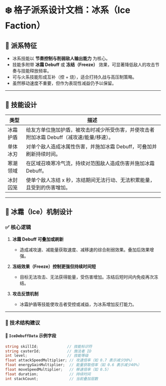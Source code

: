 # ❄️ 格子派系设计文档：冰系（Ice Faction）

## 📌 派系特征
- 冰系技能以 **节奏控制与削弱敌人输出能力** 为核心。
- 技能多附带 **冰霜 Debuff** 或 **冻结（Freeze）** 效果，可显著降低敌人的攻击节奏与技能释放频率。
- 可与火系技能形成互补（控 + 烧），适合打持久战与高压制策略。
- 虽然移动速度不重要，但作为表现性减益仍予以保留。

---

## 🎯 技能设计

| 类型             | 描述                                                                 |
|------------------|----------------------------------------------------------------------|
| 冰霜护盾         | 给友方单位施加护盾，被攻击时减少所受伤害，并使攻击者附加冰霜 Debuff（减攻速/能量/移速）。 |
| 单体冰刃         | 对单个敌人造成冰属性伤害，并施加冰霜 Debuff，可叠加并刷新持续时间。         |
| 寒潮领域         | 在区域召唤寒冷气流，持续对范围敌人造成伤害并施加冰霜 Debuff。               |
| 冰封囚笼         | 使单个敌人冻结 x 秒，冻结期间无法行动、无法积累能量，且受到的伤害增加。         |

---

## 🧠 冰霜（Ice）机制设计

### ✅ 核心逻辑

1. **冰霜 Debuff 可叠加或刷新**  
   - 造成减攻速、减能量获取速度、减移速的综合削弱效果。叠加后效果增强。

2. **冻结效果（Freeze）控制更强但持续时间短**  
   - 目标无法攻击、无法获得能量，受伤害增加。冻结后短时间内免疫再次冻结。

3. **攻击反馈机制**  
   - 冰霜护盾等技能使攻击者受控或减益，为冰系增加反打能力。

---

### 🧱 技术结构建议

#### 🔹 `IceDebuffData` 示例字段

```csharp
string skillId;             // 技能标识符
string casterId;            // 施法者 ID
int level;                  // 技能等级
float attackSpeedMultiplier; // 攻速倍率（如 0.7 表示减少30%）
float energyGainMultiplier;  // 能量获取倍率（如 0.6 表示减少40%）
float moveSpeedMultiplier;   // 移速倍率（如 0.5）
float duration;              // 持续时间
int stackCount;              // 当前叠加层数
```